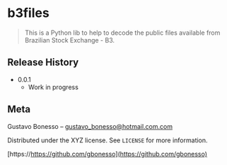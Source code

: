 # b3files
> This is a Python lib to help to decode the public files available from Brazilian Stock Exchange - B3.

## Release History

* 0.0.1
    * Work in progress
    
## Meta

Gustavo Bonesso – gustavo_bonesso@hotmail.com.com

Distributed under the XYZ license. See ``LICENSE`` for more information.

[https://https://github.com/gbonesso](https://github.com/gbonesso)    

